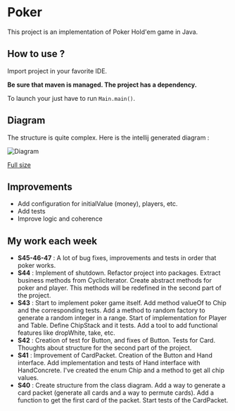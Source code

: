 # Poker
This project is an implementation of Poker Hold'em game in Java.

## How to use ?
Import project in your favorite IDE.

**Be sure that maven is managed. The project has a dependency.**

To launch your just have to run `Main.main()`.


## Diagram
The structure is quite complex. Here is the intellij generated diagram :

![Diagram](https://bytebucket.org/ptango/poker/raw/8d15076f46cc2f1f49fd896264b8d31f0f892d81/diagrams/diagram.png)

[Full size](https://bytebucket.org/ptango/poker/raw/8d15076f46cc2f1f49fd896264b8d31f0f892d81/diagrams/diagram.png)


## Improvements

- Add configuration for initialValue (money), players, etc.
- Add tests
- Improve logic and coherence

## My work each week

- **S45-46-47** : A lot of bug fixes, improvements and tests in order that poker works.
- **S44** : Implement of shutdown. Refactor project into packages. Extract business methods from CyclicIterator. Create abstract methods for poker and player. This methods will be redefined in the second part of the project.
- **S43** : Start to implement poker game itself. Add method valueOf to Chip and the corresponding tests. Add a method to random factory to generate a random integer in a range. Start of implementation for Player and Table. Define ChipStack and it tests. Add a tool to add functional features like dropWhite, take, etc. 
- **S42** : Creation of test for Button, and fixes of Button. Tests for Card. Thoughts about structure for the second part of the project.
- **S41** : Improvement of CardPacket. Creation of the Button and Hand interface. Add implementation and tests of Hand interface with HandConcrete. I've created the enum Chip and a method to get all chip values.
- **S40** : Create structure from the class diagram. Add a way to generate a card packet (generate all cards and a way to permute cards). Add a function to get the first card of the packet. Start tests of the CardPacket.

